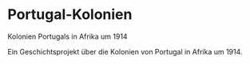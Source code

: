 # Portugal-Kolonien

Kolonien Portugals in Afrika um 1914


Ein Geschichtsprojekt über die Kolonien von Portugal in Afrika um 1914.

